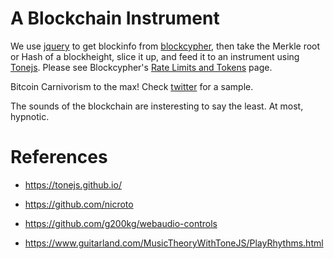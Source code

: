 # A Blockchain Instrument

We use [jquery](https://api.jquery.com/jquery.getjson/) to get blockinfo from [blockcypher](https://www.blockcypher.com/dev/bitcoin/#blockchain-api), then take the Merkle root or Hash of a blockheight, slice it up, and feed it to an instrument using [Tonejs](https://tonejs.github.io/). Please see Blockcypher's [Rate Limits and Tokens](https://www.blockcypher.com/dev/bitcoin/#rate-limits-and-tokens) page.

Bitcoin Carnivorism to the max!
Check [twitter](https://twitter.com/bitcoinaudio?lang=en) for a sample.

The sounds of the blockchain are insteresting to say the least. At most, hypnotic. 


# References
* https://tonejs.github.io/

* https://github.com/nicroto

* https://github.com/g200kg/webaudio-controls

* https://www.guitarland.com/MusicTheoryWithToneJS/PlayRhythms.html

